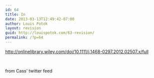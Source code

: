 ```yaml
---
id: 64
title: In
date: 2013-03-13T12:49:42-07:00
author: Louis Potok
layout: revision
guid: http://louispotok.com/63-revision/
permalink: /?p=64
---
```

http://onlinelibrary.wiley.com/doi/10.1111/j.1468-0297.2012.02507.x/full

&nbsp;

from Cass&#8217; twitter feed